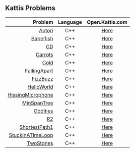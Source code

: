 ## Kattis Problems

| Problem | Language | Open.Kattis.com |
|-----------:|:---------:|:------------:|
| [Autori](https://github.com/EvelioOrnelas/eornelas-Kattis/blob/master/Autori.cpp)  | C++ | [Here](https://open.kattis.com/problems/autori)  |
| [Babelfish](https://github.com/EvelioOrnelas/eornelas-Kattis/blob/master/Babelfish.cpp)  | C++ | [Here](https://open.kattis.com/problems/babelfish)  |
| [CD](https://github.com/EvelioOrnelas/eornelas-Kattis/blob/master/CD.cpp)  | C++ | [Here]()  |
| [Carrots](https://github.com/EvelioOrnelas/eornelas-Kattis/blob/master/Carrots.cpp)  | C++ | [Here]()  |
| [Cold](https://github.com/EvelioOrnelas/eornelas-Kattis/blob/master/Cold.cpp)  | C++ | [Here]()  |
| [FallingApart](https://github.com/EvelioOrnelas/eornelas-Kattis/blob/master/FallingApart.cpp)  | C++ | [Here]()  |
| [FizzBuzz](https://github.com/EvelioOrnelas/eornelas-Kattis/blob/master/FizzBuzz.cpp)  | C++ | [Here]()  |
| [HelloWorld](https://github.com/EvelioOrnelas/eornelas-Kattis/blob/master/HelloWorld.cpp)  | C++ | [Here]()  |
| [HissingMicrophone](https://github.com/EvelioOrnelas/eornelas-Kattis/blob/master/HissingMicrophone.cpp)  | C++ | [Here]()  |
| [MinSpanTree](https://github.com/EvelioOrnelas/eornelas-Kattis/blob/master/MinSpanTree.cpp)  | C++ | [Here]()  |
| [Oddities](https://github.com/EvelioOrnelas/eornelas-Kattis/blob/master/Oddities.cpp)  | C++ | [Here]()  |
| [R2](https://github.com/EvelioOrnelas/eornelas-Kattis/blob/master/R2.cpp)  | C++ | [Here]()  |
| [ShortestPath1](https://github.com/EvelioOrnelas/eornelas-Kattis/blob/master/ShortestPath1.cpp)  | C++ | [Here]()  |
| [StuckInATimeLoop](https://github.com/EvelioOrnelas/eornelas-Kattis/blob/master/StuckInATimeLoop.cpp)  | C++ | [Here]()  |
| [TwoStones](https://github.com/EvelioOrnelas/eornelas-Kattis/blob/master/TwoStones.cpp)  | C++ | [Here]()  |